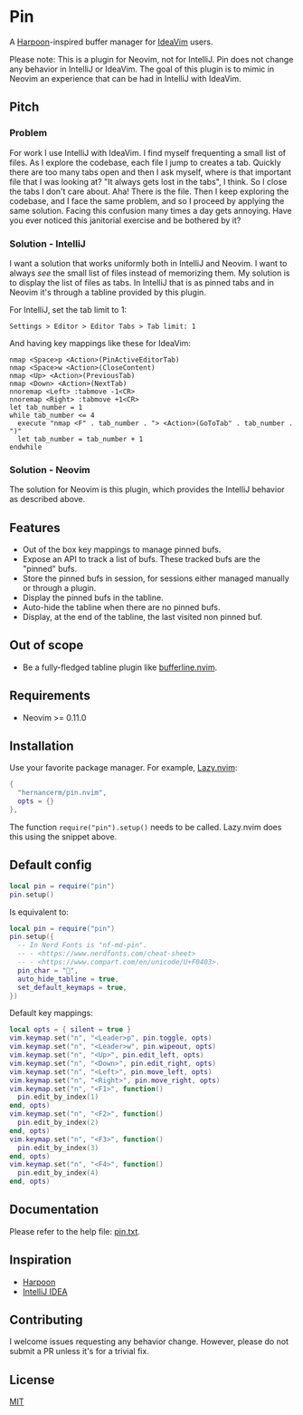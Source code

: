 # Pin

A [Harpoon](https://github.com/ThePrimeagen/harpoon)-inspired buffer manager for
[IdeaVim](https://github.com/JetBrains/ideavim) users.

Please note: This is a plugin for Neovim, not for IntelliJ. Pin does not change any behavior in
IntelliJ or IdeaVim. The goal of this plugin is to mimic in Neovim an experience that can be had in
IntelliJ with IdeaVim.

## Pitch

### Problem

For work I use IntelliJ with IdeaVim. I find myself frequenting a small list of files. As I explore
the codebase, each file I jump to creates a tab. Quickly there are too many tabs open and then I ask
myself, where is that important file that I was looking at? "It always gets lost in the tabs", I
think. So I close the tabs I don't care about. Aha! There is the file. Then I keep exploring the
codebase, and I face the same problem, and so I proceed by applying the same solution. Facing this
confusion many times a day gets annoying. Have you ever noticed this janitorial exercise and be
bothered by it?

### Solution - IntelliJ

I want a solution that works uniformly both in IntelliJ and Neovim. I want to always _see_ the small
list of files instead of memorizing them. My solution is to display the list of files as tabs. In
IntelliJ that is as pinned tabs and in Neovim it's through a tabline provided by this plugin.

For IntelliJ, set the tab limit to 1:

```text
Settings > Editor > Editor Tabs > Tab limit: 1
```

And having key mappings like these for IdeaVim:

```text
nmap <Space>p <Action>(PinActiveEditorTab)
nmap <Space>w <Action>(CloseContent)
nmap <Up> <Action>(PreviousTab)
nmap <Down> <Action>(NextTab)
nnoremap <Left> :tabmove -1<CR>
nnoremap <Right> :tabmove +1<CR>
let tab_number = 1
while tab_number <= 4
  execute "nmap <F" . tab_number . "> <Action>(GoToTab" . tab_number . ")"
  let tab_number = tab_number + 1
endwhile
```

### Solution - Neovim

The solution for Neovim is this plugin, which provides the IntelliJ behavior as described above.

## Features

- Out of the box key mappings to manage pinned bufs.
- Expose an API to track a list of bufs. These tracked bufs are the "pinned" bufs.
- Store the pinned bufs in session, for sessions either managed manually or through a plugin.
- Display the pinned bufs in the tabline.
- Auto-hide the tabline when there are no pinned bufs.
- Display, at the end of the tabline, the last visited non pinned buf.

## Out of scope

- Be a fully-fledged tabline plugin like
  [bufferline.nvim](https://github.com/akinsho/bufferline.nvim).

## Requirements

- Neovim >= 0.11.0

## Installation

Use your favorite package manager. For example, [Lazy.nvim](https://github.com/folke/lazy.nvim):

```lua
{
  "hernancerm/pin.nvim",
  opts = {}
},
```

The function `require("pin").setup()` needs to be called. Lazy.nvim does this using the snippet
above.

## Default config

```lua
local pin = require("pin")
pin.setup()
```

Is equivalent to:

```lua
local pin = require("pin")
pin.setup({
  -- In Nerd Fonts is "nf-md-pin".
  -- - <https://www.nerdfonts.com/cheat-sheet>
  -- - <https://www.compart.com/en/unicode/U+F0403>.
  pin_char = "󰐃",
  auto_hide_tabline = true,
  set_default_keymaps = true,
})
```

Default key mappings:

```lua
local opts = { silent = true }
vim.keymap.set("n", "<Leader>p", pin.toggle, opts)
vim.keymap.set("n", "<Leader>w", pin.wipeout, opts)
vim.keymap.set("n", "<Up>", pin.edit_left, opts)
vim.keymap.set("n", "<Down>", pin.edit_right, opts)
vim.keymap.set("n", "<Left>", pin.move_left, opts)
vim.keymap.set("n", "<Right>", pin.move_right, opts)
vim.keymap.set("n", "<F1>", function()
  pin.edit_by_index(1)
end, opts)
vim.keymap.set("n", "<F2>", function()
  pin.edit_by_index(2)
end, opts)
vim.keymap.set("n", "<F3>", function()
  pin.edit_by_index(3)
end, opts)
vim.keymap.set("n", "<F4>", function()
  pin.edit_by_index(4)
end, opts)
```

## Documentation

Please refer to the help file: [pin.txt](./doc/pin.txt).

## Inspiration

- [Harpoon](https://github.com/ThePrimeagen/harpoon)
- [IntelliJ IDEA](https://www.jetbrains.com/idea/)

## Contributing

I welcome issues requesting any behavior change. However, please do not submit a PR unless it's for
a trivial fix.

## License

[MIT](./LICENSE)
